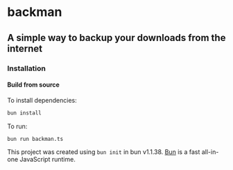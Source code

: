 # backman
## A simple way to backup your downloads from the internet

### Installation



#### Build from source
To install dependencies:

```bash
bun install
```

To run:

```bash
bun run backman.ts
```

This project was created using `bun init` in bun v1.1.38. [Bun](https://bun.sh) is a fast all-in-one JavaScript runtime.
